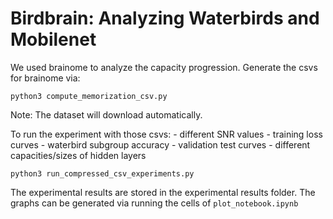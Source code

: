 # Birdbrain: Analyzing Waterbirds and Mobilenet

We used brainome to analyze the capacity progression. 
Generate the csvs for brainome via:
```
python3 compute_memorization_csv.py
```
Note: The dataset will download automatically.

To run the experiment with those csvs:
    - different SNR values
    - training loss curves
    - waterbird subgroup accuracy
    - validation test curves
    - different capacities/sizes of hidden layers

```
python3 run_compressed_csv_experiments.py
```

The experimental results are stored in the experimental results folder. The graphs can be generated via running the cells of `plot_notebook.ipynb`


